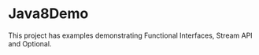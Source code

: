 # Java8Demo

This project has examples demonstrating Functional Interfaces, Stream API and Optional.